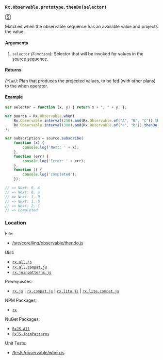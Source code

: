 ### `Rx.Observable.prototype.thenDo(selector)`
[&#x24C8;](https://github.com/Reactive-Extensions/RxJS/blob/master/src/core/linq/observable/thendo.js "View in source")

Matches when the observable sequence has an available value and projects the value.

#### Arguments
1. `selector` *(`Function`)*: Selector that will be invoked for values in the source sequence.

#### Returns
*(`Plan`)*: Plan that produces the projected values, to be fed (with other plans) to the when operator.

#### Example
```js
var selector = function (x, y) { return x + ", " + y; };

var source = Rx.Observable.when(
    Rx.Observable.interval(250).and(Rx.Observable.of("A", "B", "C")).thenDo(selector),
    Rx.Observable.interval(300).and(Rx.Observable.of("a", "b")).thenDo(selector)
);

var subscription = source.subscribe(
    function (x) {
        console.log('Next: ' + x);
    },
    function (err) {
        console.log('Error: ' + err);
    },
    function () {
        console.log('Completed');
    });

// => Next: 0, A 
// => Next: 0, a
// => Next: 1, B
// => Next: 1, b
// => Next: 2, C
// => Completed
```

### Location

File:
- [/src/core/linq/observable/thendo.js](https://github.com/Reactive-Extensions/RxJS/blob/master/src/core/linq/observable/thendo.js)

Dist:
- [`rx.all.js`](https://github.com/Reactive-Extensions/RxJS/blob/master/dist/rx.all.js)
- [`rx.all.compat.js`](https://github.com/Reactive-Extensions/RxJS/blob/master/dist/rx.all.compat.js)
- [`rx.joinpatterns.js`](https://github.com/Reactive-Extensions/RxJS/blob/master/dist/rx.joinpatterns.js)

Prerequisites:
- [`rx.js`](https://github.com/Reactive-Extensions/RxJS/blob/master/dist/rx.js) | [`rx.compat.js`](https://github.com/Reactive-Extensions/RxJS/blob/master/dist/rx.compat.js) | [`rx.lite.js`](https://github.com/Reactive-Extensions/RxJS/blob/master/dist/rx.lite.js) | [`rx.lite.compat.js`](https://github.com/Reactive-Extensions/RxJS/blob/master/dist/rx.lite.compat.js)

NPM Packages:
- [`rx`](https://www.npmjs.org/package/rx)

NuGet Packages:
- [`RxJS-All`](http://www.nuget.org/packages/RxJS-All)
- [`RxJS-JoinPatterns`](http://www.nuget.org/packages/RxJS-JoinPatterns)

Unit Tests:
- [/tests/observable/when.js](https://github.com/Reactive-Extensions/RxJS/blob/master/tests/observable/when.js)
